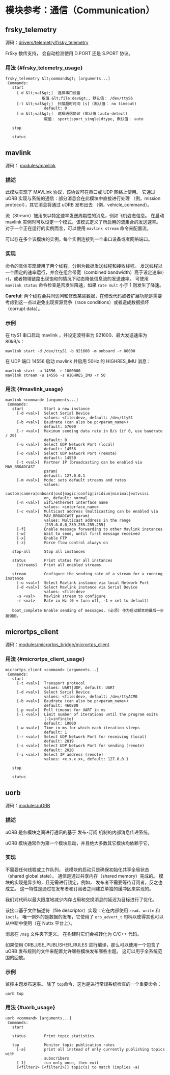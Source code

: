 # 模块参考：通信（Communication）

## frsky_telemetry

源码：[drivers/telemetry/frsky_telemetry](https://github.com/PX4/Firmware/tree/master/src/drivers/telemetry/frsky_telemetry)

FrSky 数传支持， 会自动检测使用 D.PORT 还是 S.PORT 协议。

### 用法 {#frsky_telemetry_usage}

    frsky_telemetry &lt;command&gt; [arguments...]
     Commands:
       start
         [-d &lt;val&gt;]  选择串口设备
                    取值 &lt;file:dev&gt;, 默认值： /dev/ttyS6
         [-t &lt;val&gt;]  扫描超时时间 [s] (默认值： no timeout)
                     default: 0
         [-m &lt;val&gt;]  选择通信协议 (默认值：auto-detect)
                     取值： sport|sport_single|dtype, 默认值： auto
    
       stop
    
       status
    

## mavlink

源码： [modules/mavlink](https://github.com/PX4/Firmware/tree/master/src/modules/mavlink)

### 描述

此模块实现了 MAVLink 协议，该协议可在串口或 UDP 网络上使用。 它通过 uORB 实现与系统的通信：部分消息会在此模块中直接进行处理 （例，mission protocol），其它消息将通过 uORB 发布出去 （例，vehicle_command）。

流（Stream）被用来以特定速率发送周期性的消息，例如飞机姿态信息。 在启动 mavlink 实例时可以设定一个模式，该模式定义了所启用的流集合的发送速率。 对于一个正在运行的实例而言，可以使用 `mavlink stream` 命令来配置流。

可以存在多个该模块的实例，每个实例连接到一个串口设备或者网络端口。

### 实现

命令的具体实现使用了两个线程，分别为数据发送线程和接收线程。 发送线程以一个固定的速率运行，并会在组合带宽（combined bandwidth）高于设定速率(`-r`)，或者物理链路出现饱和的情况下动态降低信息流的发送速率。 可使用 `mavlink status` 命令检查是否发生降速，如果 `rate mult` 小于 1 则发生了降速。

**Careful**: 两个线程会共同访问和修改某些数据，在修改代码或者扩展功能是需要考虑到这一点以避免出现资源竞争（race conditions）或者造成数据损坏（corrupt data）。

### 示例

在 ttyS1 串口启动 mavlink ，并设定波特率为 921600、最大发送速率为 80kB/s：

    mavlink start -d /dev/ttyS1 -b 921600 -m onboard -r 80000
    

在 UDP 端口 14556 启动 mavlink 并启用 50Hz 的 HIGHRES_IMU 消息：

    mavlink start -u 14556 -r 1000000
    mavlink stream -u 14556 -s HIGHRES_IMU -r 50
    

### 用法 {#mavlink_usage}

    mavlink <command> [arguments...]
     Commands:
       start         Start a new instance
         [-d <val>]  Select Serial Device
                     values: <file:dev>, default: /dev/ttyS1
         [-b <val>]  Baudrate (can also be p:<param_name>)
                     default: 57600
         [-r <val>]  Maximum sending data rate in B/s (if 0, use baudrate / 20)
                     default: 0
         [-u <val>]  Select UDP Network Port (local)
                     default: 14556
         [-o <val>]  Select UDP Network Port (remote)
                     default: 14550
         [-t <val>]  Partner IP (broadcasting can be enabled via MAV_BROADCAST
                     param)
                     default: 127.0.0.1
         [-m <val>]  Mode: sets default streams and rates
                     values:
                     custom|camera|onboard|osd|magic|config|iridium|minimal|extvsisi
                     on, default: normal
         [-n <val>]  wifi/ethernet interface name
                     values: <interface_name>
         [-c <val>]  Multicast address (multicasting can be enabled via
                     MAV_BROADCAST param)
                     values: Multicast address in the range
                     [239.0.0.0,239.255.255.255]
         [-f]        Enable message forwarding to other Mavlink instances
         [-w]        Wait to send, until first message received
         [-x]        Enable FTP
         [-z]        Force flow control always on
    
       stop-all      Stop all instances
    
       status        Print status for all instances
         [streams]   Print all enabled streams
    
       stream        Configure the sending rate of a stream for a running instance
         [-u <val>]  Select Mavlink instance via local Network Port
         [-d <val>]  Select Mavlink instance via Serial Device
                     values: <file:dev>
         -s <val>    Mavlink stream to configure
         -r <val>    Rate in Hz (0 = turn off, -1 = set to default)
    
       boot_complete Enable sending of messages. (必须) 作为启动脚本的最后一步被调用。
    

## micrortps_client

源码：[modules/micrortps_bridge/micrortps_client](https://github.com/PX4/Firmware/tree/master/src/modules/micrortps_bridge/micrortps_client)

### 用法 {#micrortps_client_usage}

    micrortps_client <command> [arguments...]
     Commands:
       start
         [-t <val>]  Transport protocol
                     values: UART|UDP, default: UART
         [-d <val>]  Select Serial Device
                     values: <file:dev>, default: /dev/ttyACM0
         [-b <val>]  Baudrate (can also be p:<param_name>)
                     default: 460800
         [-p <val>]  Poll timeout for UART in ms
         [-l <val>]  Limit number of iterations until the program exits
                     (-1=infinite)
                     default: 10000
         [-w <val>]  Time in ms for which each iteration sleeps
                     default: 1
         [-r <val>]  Select UDP Network Port for receiving (local)
                     default: 2019
         [-s <val>]  Select UDP Network Port for sending (remote)
                     default: 2020
         [-i <val>]  Select IP address (remote)
                     values: <x.x.x.x>, default: 127.0.0.1
    
       stop
    
       status
    

## uorb

源码：[modules/uORB](https://github.com/PX4/Firmware/tree/master/src/modules/uORB)

### 描述

uORB 是各模块之间进行通讯的基于 发布-订阅 机制的内部消息传递系统。

uORB 模块通常作为第一个模块启动，并且绝大多数其它模块均依赖于它，

### 实现

不需要任何线程或工作队列， 该模块的启动只是确保初始化共享全局状态（shared global state）。 通信是通过共享内存（shared memory）完成的。 模块的实现是异步的，且无需进行锁定，例如， 发布者不需要等待订阅者，反之也成立。 这一特性是通过在发布者和订阅者之间建立单独的缓冲区来实现的。

我们对代码以最大限度地减少内存占用和交换消息的延迟为目标进行了优化。

该接口基于文件描述符（file descriptor）实现：它在内部使用 `read`、`write` 和 `ioctl`。 唯一例外的是数据的发布，它使用了 `orb_advert_t` 句柄以使得其也可以从中断中使用（在 Nuttx 平台上）。

消息在 `/msg` 文件夹下定义。 在构建时它们会被转化为 C/C++ 代码。

如果使用 ORB_USE_PUBLISHER_RULES 进行编译，那么可以使用一个包含了 uORB 发布规则的文件来配置允许哪些模块发布哪些主题。 这可以用于全系统范围的回放。

### 示例

监控主题发布速率。 除了 `top`命令，这也是进行常规系统检查的一个重要命令：

    uorb top
    

### 用法 {#uorb_usage}

    uorb <command> [arguments...]
     Commands:
       start
    
       status        Print topic statistics
    
       top           Monitor topic publication rates
         [-a]        print all instead of only currently publishing topics with
                     subscribers
         [-1]        run only once, then exit
         [<filter1> [<filter2>]] topic(s) to match (implies -a)